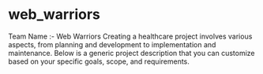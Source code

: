 # web_warriors
Team Name :- Web Warriors 
Creating a healthcare project involves various aspects, from planning and development to implementation and maintenance. Below is a generic project description that you can customize based on your specific goals, scope, and requirements.

